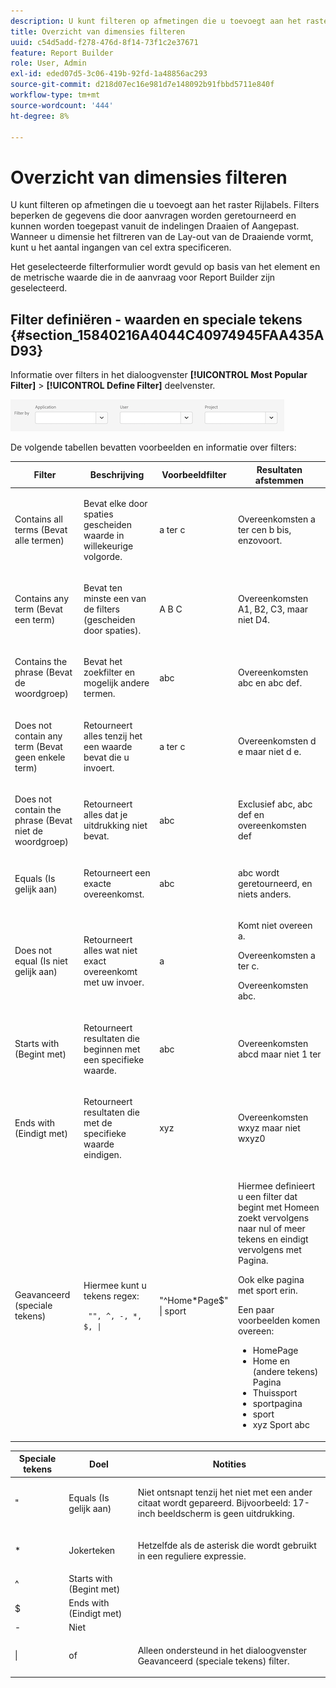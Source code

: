 ```yaml
---
description: U kunt filteren op afmetingen die u toevoegt aan het raster Rijlabels. Filters beperken de gegevens die door aanvragen worden geretourneerd en kunnen worden toegepast vanuit de indelingen Draaien of Aangepast. Wanneer u dimensie het filtreren van de Lay-out van de Draaiende vormt, kunt u het aantal ingangen van cel extra specificeren.
title: Overzicht van dimensies filteren
uuid: c54d5add-f278-476d-8f14-73f1c2e37671
feature: Report Builder
role: User, Admin
exl-id: eded07d5-3c06-419b-92fd-1a48856ac293
source-git-commit: d218d07ec16e981d7e148092b91fbbd5711e840f
workflow-type: tm+mt
source-wordcount: '444'
ht-degree: 8%

---
```


# Overzicht van dimensies filteren

U kunt filteren op afmetingen die u toevoegt aan het raster Rijlabels. Filters beperken de gegevens die door aanvragen worden geretourneerd en kunnen worden toegepast vanuit de indelingen Draaien of Aangepast. Wanneer u dimensie het filtreren van de Lay-out van de Draaiende vormt, kunt u het aantal ingangen van cel extra specificeren.

Het geselecteerde filterformulier wordt gevuld op basis van het element en de metrische waarde die in de aanvraag voor Report Builder zijn geselecteerd.

## Filter definiëren - waarden en speciale tekens {#section_15840216A4044C40974945FAA435AD93}

Informatie over filters in het dialoogvenster **[!UICONTROL Most Popular Filter]** > **[!UICONTROL Define Filter]** deelvenster.

![Screenshot die het dialoogvenster Filter definiëren weergeeft met opties voor Filteren op toepassing, gebruiker en Project.](/help/admin/admin/assets/filter.png)

De volgende tabellen bevatten voorbeelden en informatie over filters:

<table id="table_8AC3A26FF02143DBA949B30F2A46CF11"> 
 <thead> 
  <tr> 
   <th colname="col1" class="entry"> Filter </th> 
   <th colname="col02" class="entry"> Beschrijving </th> 
   <th colname="col2" class="entry"> Voorbeeldfilter </th> 
   <th colname="col3" class="entry"> Resultaten afstemmen </th> 
  </tr> 
 </thead>
 <tbody> 
  <tr> 
   <td colname="col1"> <p>Contains all terms (Bevat alle termen) </p> </td> 
   <td colname="col02"> <p>Bevat elke door spaties gescheiden waarde in willekeurige volgorde. </p> </td> 
   <td colname="col2"> <p>a ter c </p> </td> 
   <td colname="col3"> <p>Overeenkomsten <span class="term"> a ter c</span>en <span class="term"> b bis</span>, enzovoort. </p> </td> 
  </tr> 
  <tr> 
   <td colname="col1"> <p>Contains any term (Bevat een term) </p> </td> 
   <td colname="col02"> <p>Bevat ten minste een van de filters (gescheiden door spaties). </p> </td> 
   <td colname="col2"> <p>A B C </p> </td> 
   <td colname="col3"> <p>Overeenkomsten <span class="term"> A1</span>, <span class="term"> B2</span>, <span class="term"> C3</span>, maar niet <span class="term"> D4</span>. </p> </td> 
  </tr> 
  <tr> 
   <td colname="col1"> <p>Contains the phrase (Bevat de woordgroep) </p> </td> 
   <td colname="col02"> <p>Bevat het zoekfilter en mogelijk andere termen. </p> </td> 
   <td colname="col2"> <p>abc </p> </td> 
   <td colname="col3"> <p>Overeenkomsten <span class="term"> abc</span> en <span class="term"> abc def</span>. </p> </td> 
  </tr> 
  <tr> 
   <td colname="col1"> <p>Does not contain any term (Bevat geen enkele term) </p> </td> 
   <td colname="col02"> <p>Retourneert alles tenzij het een waarde bevat die u invoert. </p> </td> 
   <td colname="col2"> <p>a ter c </p> </td> 
   <td colname="col3"> <p>Overeenkomsten <span class="term"> d e</span> maar niet <span class="term"> d e</span>. </p> </td> 
  </tr> 
  <tr> 
   <td colname="col1"> <p>Does not contain the phrase (Bevat niet de woordgroep) </p> </td> 
   <td colname="col02"> <p>Retourneert alles dat je uitdrukking niet bevat. </p> </td> 
   <td colname="col2"> <p>abc </p> </td> 
   <td colname="col3"> <p>Exclusief <span class="term"> abc</span>, <span class="term"> abc def</span> en overeenkomsten <span class="term"> def</span> </p> </td> 
  </tr> 
  <tr> 
   <td colname="col1"> <p>Equals (Is gelijk aan) </p> </td> 
   <td colname="col02"> <p>Retourneert een exacte overeenkomst. </p> </td> 
   <td colname="col2"> <p>abc </p> </td> 
   <td colname="col3"> <p> <span class="term"> abc</span> wordt geretourneerd, en niets anders. </p> </td> 
  </tr> 
  <tr> 
   <td colname="col1"> <p>Does not equal (Is niet gelijk aan) </p> </td> 
   <td colname="col02"> <p>Retourneert alles wat niet exact overeenkomt met uw invoer. </p> </td> 
   <td colname="col2"> <p>a </p> </td> 
   <td colname="col3"> <p>Komt niet overeen <span class="term"> a</span>. </p> <p>Overeenkomsten <span class="term"> a ter c</span>. </p> <p>Overeenkomsten <span class="term"> abc</span>. </p> </td> 
  </tr> 
  <tr> 
   <td colname="col1"> <p>Starts with (Begint met) </p> </td> 
   <td colname="col02"> <p>Retourneert resultaten die beginnen met een specifieke waarde. </p> </td> 
   <td colname="col2"> <p>abc </p> </td> 
   <td colname="col3"> <p>Overeenkomsten <span class="term"> abcd</span> maar niet <span class="term"> 1 ter</span> </p> </td> 
  </tr> 
  <tr> 
   <td colname="col1"> <p>Ends with (Eindigt met) </p> </td> 
   <td colname="col02"> <p>Retourneert resultaten die met de specifieke waarde eindigen. </p> </td> 
   <td colname="col2"> <p>xyz </p> </td> 
   <td colname="col3"> <p>Overeenkomsten <span class="term"> wxyz</span> maar niet <span class="term"> wxyz0</span> </p> </td> 
  </tr> 
  <tr> 
   <td colname="col1"> <p>Geavanceerd (speciale tekens) </p> </td> 
   <td colname="col02"> <p>Hiermee kunt u tekens regex: </p> <p> <code> "", ^, -, *, $, | </code> </p> </td> 
   <td colname="col2"> <p>"^Home*Page$" | sport </p> </td> 
   <td colname="col3"> <p> Hiermee definieert u een filter dat begint met <span class="term"> Home</span>en zoekt vervolgens naar nul of meer tekens en eindigt vervolgens met <span class="term"> Pagina</span>. </p> <p>Ook elke pagina met <span class="term"> sport</span> erin. </p> <p>Een paar voorbeelden komen overeen: </p> 
    <ul id="ul_72D76C5AFEAF405E8A0E4E3C604D10AE"> 
     <li id="li_4D490059B667450DA8A0103167C7B391">HomePage </li> 
     <li id="li_1351619156274092AEB2771D882AD357">Home en (andere tekens) Pagina </li> 
     <li id="li_940EAA99A8CF49308E8471065EB317B1">Thuissport </li> 
     <li id="li_50A895F14A454BE9BF06EE0F07F99B3B">sportpagina </li> 
     <li id="li_F3CE0D07941D4C2485D2DE0B73E00677">sport </li> 
     <li id="li_E84C15C061824A5D922D9900392F2996">xyz Sport abc </li> 
    </ul> </td> 
  </tr> 
 </tbody> 
</table>

<table id="table_8BBB06C8860745DEA41B39673699DC0F"> 
 <thead> 
  <tr> 
   <th colname="col1" class="entry"> Speciale tekens </th> 
   <th colname="col2" class="entry"> Doel </th> 
   <th colname="col3" class="entry"> Notities </th> 
  </tr> 
 </thead>
 <tbody> 
  <tr> 
   <td colname="col1"> " </td> 
   <td colname="col2"> Equals (Is gelijk aan) </td> 
   <td colname="col3"> <p>Niet ontsnapt tenzij het niet met een ander citaat wordt gepareerd. Bijvoorbeeld: <span class="term"> 17-inch beeldscherm</span> is geen uitdrukking. </p> </td> 
  </tr> 
  <tr> 
   <td colname="col1"> * </td> 
   <td colname="col2"> Jokerteken </td> 
   <td colname="col3"> <p>Hetzelfde als de asterisk die wordt gebruikt in een reguliere expressie. </p> </td> 
  </tr> 
  <tr> 
   <td colname="col1"> ^ </td> 
   <td colname="col2"> Starts with (Begint met) </td> 
   <td colname="col3"> </td> 
  </tr> 
  <tr> 
   <td colname="col1"> $ </td> 
   <td colname="col2"> Ends with (Eindigt met) </td> 
   <td colname="col3"> </td> 
  </tr> 
  <tr> 
   <td colname="col1"> - </td> 
   <td colname="col2"> Niet </td> 
   <td colname="col3"> </td> 
  </tr> 
  <tr> 
   <td colname="col1"> | </td> 
   <td colname="col2"> of </td> 
   <td colname="col3"> <p>Alleen ondersteund in het dialoogvenster <span class="term"> Geavanceerd (speciale tekens)</span> filter. </p> </td> 
  </tr> 
 </tbody> 
</table>
